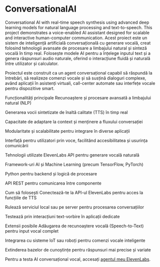 # ConversationalAI
Conversational AI with real-time speech synthesis using advanced deep learning models for natural language processing and text-to-speech. This project demonstrates a voice-enabled AI assistant designed for scalable and interactive human-computer communication.
Acest proiect este un sistem de inteligență artificială conversațională cu generare vocală, creat folosind tehnologii avansate de procesare a limbajului natural și sinteză vocală în timp real. Folosește modele AI pentru a înțelege inputul text și a genera răspunsuri audio naturale, oferind o interacțiune fluidă și naturală între utilizator și calculator.

Proiectul este construit ca un agent conversațional capabil să răspundă la întrebări, să realizeze comenzi vocale și să susțină dialoguri complexe, având aplicații în asistenți virtuali, call-center automate sau interfețe vocale pentru dispozitive smart.

Funcționalități principale
Recunoaștere și procesare avansată a limbajului natural (NLP)

Generarea vocii sintetizate de înaltă calitate (TTS) în timp real

Capacitate de adaptare la context și menținere a fluxului conversației

Modularitate și scalabilitate pentru integrare în diverse aplicații

Interfață pentru utilizatori prin voce, facilitând accesibilitatea și usurința comunicării

Tehnologii utilizate
ElevenLabs API pentru generare vocală naturală

Framework-uri AI și Machine Learning (precum TensorFlow, PyTorch)

Python pentru backend și logică de procesare

API REST pentru comunicarea între componente

Cum să folosești
Conectează-te la API-ul ElevenLabs pentru acces la funcțiile de TTS

Rulează serviciul local sau pe server pentru procesarea conversațiilor

Testează prin interacțiuni text-vorbire în aplicații dedicate

Extensii posibile
Adăugarea de recunoaștere vocală (Speech-to-Text) pentru input vocal complet

Integrarea cu sisteme IoT sau roboți pentru comenzi vocale inteligente

Extinderea bazelor de cunoștințe pentru răspunsuri mai precise și variate


Pentru a testa AI conversațional vocal, accesați [agentul meu ElevenLabs](https://elevenlabs.io/app/conversational-ai/talk-to/agent_8501k3t7h90bebvr28cg3j5kwhmb).
